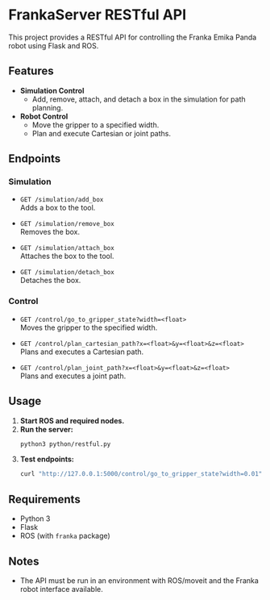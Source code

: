 # FrankaServer RESTful API

This project provides a RESTful API for controlling the Franka Emika Panda robot using Flask and ROS.

## Features

- **Simulation Control**
  - Add, remove, attach, and detach a box in the simulation for path planning. 
- **Robot Control**
  - Move the gripper to a specified width.
  - Plan and execute Cartesian or joint paths.

## Endpoints

### Simulation

- `GET /simulation/add_box`  
  Adds a box to the tool.

- `GET /simulation/remove_box`  
  Removes the box.

- `GET /simulation/attach_box`  
  Attaches the box to the tool.

- `GET /simulation/detach_box`  
  Detaches the box.

### Control

- `GET /control/go_to_gripper_state?width=<float>`  
  Moves the gripper to the specified width.

- `GET /control/plan_cartesian_path?x=<float>&y=<float>&z=<float>`  
  Plans and executes a Cartesian path.

- `GET /control/plan_joint_path?x=<float>&y=<float>&z=<float>`  
  Plans and executes a joint path.

## Usage

1. **Start ROS and required nodes.**
2. **Run the server:**
   ```bash
   python3 python/restful.py
   ```
3. **Test endpoints:**
   ```bash
   curl "http://127.0.0.1:5000/control/go_to_gripper_state?width=0.01"
   ```

## Requirements

- Python 3
- Flask
- ROS (with `franka` package)

## Notes

- The API must be run in an environment with ROS/moveit and the Franka robot interface available.
